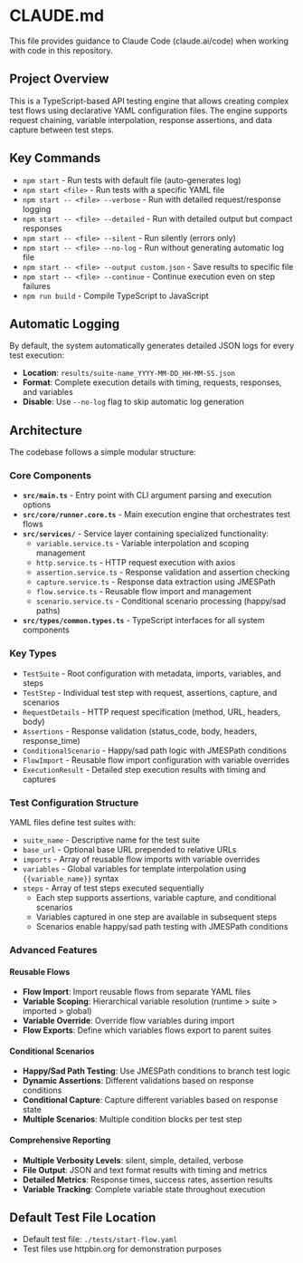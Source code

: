 # CLAUDE.md

This file provides guidance to Claude Code (claude.ai/code) when working with code in this repository.

## Project Overview

This is a TypeScript-based API testing engine that allows creating complex test flows using declarative YAML configuration files. The engine supports request chaining, variable interpolation, response assertions, and data capture between test steps.

## Key Commands

- `npm start` - Run tests with default file (auto-generates log)
- `npm start <file>` - Run tests with a specific YAML file
- `npm start -- <file> --verbose` - Run with detailed request/response logging
- `npm start -- <file> --detailed` - Run with detailed output but compact responses
- `npm start -- <file> --silent` - Run silently (errors only)
- `npm start -- <file> --no-log` - Run without generating automatic log file
- `npm start -- <file> --output custom.json` - Save results to specific file
- `npm start -- <file> --continue` - Continue execution even on step failures
- `npm run build` - Compile TypeScript to JavaScript

## Automatic Logging

By default, the system automatically generates detailed JSON logs for every test execution:
- **Location**: `results/suite-name_YYYY-MM-DD_HH-MM-SS.json`
- **Format**: Complete execution details with timing, requests, responses, and variables
- **Disable**: Use `--no-log` flag to skip automatic log generation

## Architecture

The codebase follows a simple modular structure:

### Core Components

- **`src/main.ts`** - Entry point with CLI argument parsing and execution options
- **`src/core/runner.core.ts`** - Main execution engine that orchestrates test flows
- **`src/services/`** - Service layer containing specialized functionality:
  - `variable.service.ts` - Variable interpolation and scoping management
  - `http.service.ts` - HTTP request execution with axios
  - `assertion.service.ts` - Response validation and assertion checking
  - `capture.service.ts` - Response data extraction using JMESPath
  - `flow.service.ts` - Reusable flow import and management
  - `scenario.service.ts` - Conditional scenario processing (happy/sad paths)
- **`src/types/common.types.ts`** - TypeScript interfaces for all system components

### Key Types

- `TestSuite` - Root configuration with metadata, imports, variables, and steps
- `TestStep` - Individual test step with request, assertions, capture, and scenarios
- `RequestDetails` - HTTP request specification (method, URL, headers, body)
- `Assertions` - Response validation (status_code, body, headers, response_time)
- `ConditionalScenario` - Happy/sad path logic with JMESPath conditions
- `FlowImport` - Reusable flow import configuration with variable overrides
- `ExecutionResult` - Detailed step execution results with timing and captures

### Test Configuration Structure

YAML files define test suites with:
- `suite_name` - Descriptive name for the test suite
- `base_url` - Optional base URL prepended to relative URLs
- `imports` - Array of reusable flow imports with variable overrides
- `variables` - Global variables for template interpolation using `{{variable_name}}` syntax
- `steps` - Array of test steps executed sequentially
  - Each step supports assertions, variable capture, and conditional scenarios
  - Variables captured in one step are available in subsequent steps
  - Scenarios enable happy/sad path testing with JMESPath conditions

### Advanced Features

#### Reusable Flows
- **Flow Import**: Import reusable flows from separate YAML files
- **Variable Scoping**: Hierarchical variable resolution (runtime > suite > imported > global)
- **Variable Override**: Override flow variables during import
- **Flow Exports**: Define which variables flows export to parent suites

#### Conditional Scenarios
- **Happy/Sad Path Testing**: Use JMESPath conditions to branch test logic
- **Dynamic Assertions**: Different validations based on response conditions
- **Conditional Capture**: Capture different variables based on response state
- **Multiple Scenarios**: Multiple condition blocks per test step

#### Comprehensive Reporting
- **Multiple Verbosity Levels**: silent, simple, detailed, verbose
- **File Output**: JSON and text format results with timing and metrics
- **Detailed Metrics**: Response times, success rates, assertion results
- **Variable Tracking**: Complete variable state throughout execution

## Default Test File Location

- Default test file: `./tests/start-flow.yaml`
- Test files use httpbin.org for demonstration purposes